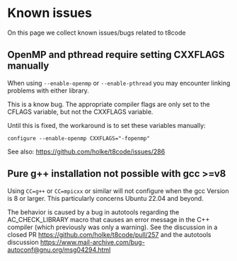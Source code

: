 # Known issues

On this page we collect known issues/bugs related to t8code

## OpenMP and pthread require setting CXXFLAGS manually

When using `--enable-openmp` or `--enable-pthread` you may encounter linking problems with either library.

This is a know bug. The appropriate compiler flags are only set to the CFLAGS variable, but not the CXXFLAGS variable.

Until this is fixed, the workaround is to set these variables manually:

```
configure --enable-openmp CXXFLAGS="-fopenmp"
```

See also: https://github.com/holke/t8code/issues/286

## Pure g++ installation not possible with gcc >=v8 

Using `CC=g++` or `CC=mpicxx` or similar will not configure when the gcc Version is 8 or larger.
This particularly concerns Ubuntu 22.04 and beyond.

The behavior is caused by a bug in autotools regarding the AC_CHECK_LIBRARY macro that causes an error message in the C++ compiler (which previously was only a warning).
See the discussion in a closed PR https://github.com/holke/t8code/pull/257 and the autotools discussion https://www.mail-archive.com/bug-autoconf@gnu.org/msg04294.html